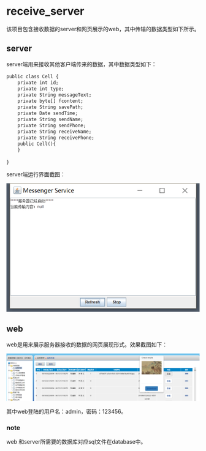 # receive_server

该项目包含接收数据的server和网页展示的web，其中传输的数据类型如下所示。

## server

server端用来接收其他客户端传来的数据，其中数据类型如下：

	public class Cell {
		private int id;
    	private int type;
    	private String messageText;
    	private byte[] fcontent;
    	private String savePath;
    	private Date sendTime;
    	private String sendName;
    	private String sendPhone;
    	private String receiveName;
    	private String receivePhone;
    	public Cell(){
		}

    }

server端运行界面截图：

![server](https://github.com/redtongue/receive_server/blob/master/image/2.png)

## web

web是用来展示服务器接收的数据的网页展现形式。效果截图如下：

![web](https://github.com/redtongue/receive_server/blob/master/image/1.png)

其中web登陆的用户名：admin，密码：123456。

### note

web 和server所需要的数据库对应sql文件在database中。

